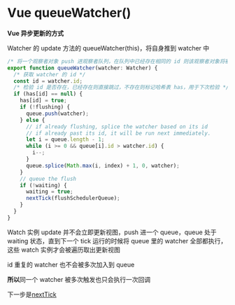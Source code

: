 # Vue queueWatcher()

**Vue 异步更新的方式**

Watcher 的 update 方法的 queueWatcher(this)，将自身推到 watcher 中

```ts
/* 将一个观察者对象 push 进观察者队列，在队列中已经存在相同的 id 则该观察者对象将被跳过，除非它是在队列被刷新时推送 */
export function queueWatcher(watcher: Watcher) {
  /* 获取 watcher 的 id */
  const id = watcher.id;
  /* 检验 id 是否存在，已经存在则直接跳过，不存在则标记哈希表 has，用于下次检验 */
  if (has[id] == null) {
    has[id] = true;
    if (!flushing) {
      queue.push(watcher);
    } else {
      // if already flushing, splice the watcher based on its id
      // if already past its id, it will be run next immediately.
      let i = queue.length - 1;
      while (i >= 0 && queue[i].id > watcher.id) {
        i--;
      }
      queue.splice(Math.max(i, index) + 1, 0, watcher);
    }
    // queue the flush
    if (!waiting) {
      waiting = true;
      nextTick(flushSchedulerQueue);
    }
  }
}
```

Watch 实例 update 并不会立即更新视图，push 进一个 queue，queue 处于 waiting 状态，直到下一个 tick 运行的时候将 queue 里的 watcher 全部都执行，这些 watch 实例才会被遍历取出更新视图

id 重复的 watcher 也不会被多次加入到 queue

**所以**同一个 watcher 被多次触发也只会执行一次回调

下一步是[nextTick](/review/vue-next-tick.md)
